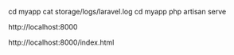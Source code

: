

cd myapp
cat storage/logs/laravel.log
cd myapp
php artisan serve

http://localhost:8000

http://localhost:8000/index.html